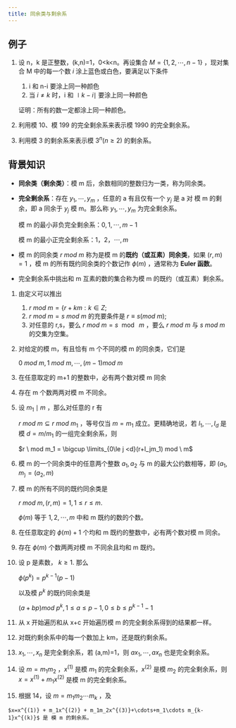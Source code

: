 ```yaml
---
title: 同余类与剩余系
---
```


## 例子

1. 设 n，k 是正整数，(k,n)=1，0<k<n。再设集合 $M = \lbrace1,2,\cdots,n-1\rbrace$ ，现对集合 M 中的每一个数 $i$ 涂上蓝色或白色，要满足以下条件

   1. i 和 n-i 要涂上同一种颜色
   2. 当 $i\neq k$ 时，i 和 $\mid k-i \mid$ 要涂上同一种颜色

   证明：所有的数一定都涂上同一种颜色。

2. 利用模 10、模 199 的完全剩余系来表示模 1990 的完全剩余系。

3. 利用模 3 的剩余系来表示模 $3^n(n \ge 2)$ 的剩余系。 

## 背景知识

- **同余类（剩余类）**：模 m 后，余数相同的整数归为一类，称为同余类。

- **完全剩余系**：存在 $y_1,\cdots,y_m$ ，任意的 a 有且仅有一个 $y_j$  是 a 对 模 m 的剩余，即 a 同余于 $y_j$ 模 m。那么称 $y_1,\cdots,y_m$ 为完全剩余系。

  模 m 的最小非负完全剩余系：$0,1,\cdots,m-1$

  模 m 的最小正完全剩余系：$1，2，\cdots,m$

- 模 m 的同余类 $r \ mod \ m$ 称为是模 m 的**既约（或互素）同余类**，如果 $(r,m) =1$ ，模 m 的所有既约同余类的个数记作 $\phi(m)$ ，通常称为 **Euler 函数**。

- 完全剩余系中挑出和 m 互素的数的集合称为模 m 的既约（或互素）剩余系。



1. 由定义可以推出

   1. $r \ mod \ m=\lbrace r+km:k\in Z;$
   2. $r \ mod \ m = s \ mod \ m$ 的充要条件是 $r\equiv s(mod \ m);$
   3.  对任意的 r,s，要么 $r \ mod \ m=s \mod \ m$ ，要么 $r \ mod \ m$ 与 $s \ mod \ m$ 的交集为空集。

2. 对给定的模 m，有且恰有 m 个不同的模 m 的同余类，它们是

   $0 \ mod \ m,1 \ mod \ m, \cdots ,(m-1)mod \ m$

3. 在任意取定的 m+1 的整数中，必有两个数对模 m 同余

4. 存在 m 个数两两对模 m 不同余。

5. 设 $m_1 \mid m$ ，那么对任意的 r 有 

   $r \ mod \ m \subseteq r \ mod \ m_1$ ，等号仅当 $m=m_1$ 成立。更精确地说，若 $l_1,\cdots,l_d$ 是模 $d=m/m_1$ 的一组完全剩余系，则 

   $r \ mod m_1 = \bigcup \limits_{0\le j  <d}(r+l_jm_1) mod \ m$

6. 模 m 的一个同余类中的任意两个整数 $a_1,a_2$ 与 m 的最大公约数相等，即 $(a_1,m_)= (a_2,m)$

7. 模 m 的所有不同的既约同余类是

   $r \ mod \ m,(r,m)=1,1\le r \le m.$

   $\phi(m)$ 等于 $1,2,\cdots,m$ 中和 m 既约的数的个数。

8. 在任意取定的 $\phi(m) +1$ 个均和 m 既约的整数中，必有两个数对模 m 同余。

9. 存在 $\phi(m)$ 个数两两对模 m 不同余且均和 m 既约。

10. 设 p 是素数， $k\ge1.$ 那么

    $\phi(p^k)=p^{k-1}(p-1)$

    以及模 $p^k$ 的既约同余类是

    $(a+bp) mod \ p^k,1\le a\le p-1,0\le b\le p^{k-1}-1$

11. 从 x 开始遍历和从 x+c 开始遍历模 m 的完全剩余系得到的结果都一样。

12. 对既约剩余系中的每一个数加上 km，还是既约剩余系。

13. $x_1,\cdots,x_n$ 是完全剩余系，若 (a,m)=1，则 $ax_1,\cdots,ax_n$ 也是完全剩余系。

14. 设 $m=m_1m_2$ ，$x^{(1)}$ 是模 $m_1$ 的完全剩余系，$x^{(2)}$ 是模 $m_2$ 的完全剩余系，则 $x=x^{(1)}+m_1x^{(2)}$ 是模 m 的完全剩余系。

15.  根据 14，设 $m=m_1m_2\cdots m_k$ ，及

    $x=x^{(1)} + m_1x^{(2)} + m_1m_2x^{(3)}+\cdots+m_1\cdots m_{k-1}x^{(k)}$ 是 模 m 的剩余系。 

